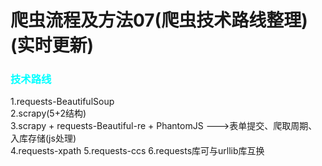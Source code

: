 # 爬虫流程及方法07(爬虫技术路线整理)(实时更新)


### <font color=cyan>技术路线</font>

1.requests-BeautifulSoup       
2.scrapy(5+2结构)   
3.scrapy + requests-Beautiful-re + PhantomJS   --->表单提交、爬取周期、入库存储(js处理)  
4.requests-xpath
5.requests-ccs
6.requests库可与urllib库互换


